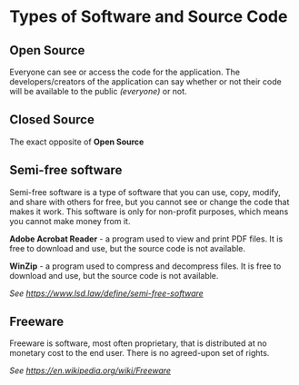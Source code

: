 # Types of Software and Source Code

## Open Source

Everyone can see or access the code for the application. The developers/creators of the application can say whether or not their code will be available to the public *(everyone)* or not.

## Closed Source

The exact opposite of **Open Source**

## Semi-free software

Semi-free software is a type of software that you can use, copy, modify, and share with others for free, but you cannot see or change the code that makes it work. This software is only for non-profit purposes, which means you cannot make money from it.

**Adobe Acrobat Reader** - a program used to view and print PDF files. It is free to download and use, but the source code is not available.

**WinZip** - a program used to compress and decompress files. It is free to download and use, but the source code is not available.

*See https://www.lsd.law/define/semi-free-software*

## Freeware

Freeware is software, most often proprietary, that is distributed at no monetary cost to the end user. There is no agreed-upon set of rights.

*See https://en.wikipedia.org/wiki/Freeware*

